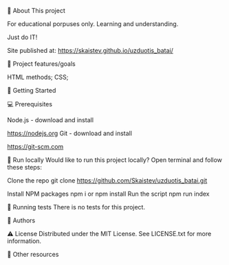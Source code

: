 🌟 About This project 

For educational porpuses only. Learning and understanding. <p> Just do IT!

Site published at:  https://skaistev.github.io/uzduotis_batai/

🎯 Project features/goals

HTML methods; CSS;

🧰 Getting Started

💻 Prerequisites

Node.js - download and install

https://nodejs.org Git - download and install

https://git-scm.com

🏃 Run locally Would like to run this project locally? Open terminal and follow these steps:

Clone the repo git clone https://github.com/Skaistev/uzduotis_batai.git

Install NPM packages npm i or npm install Run the script npm run index

🧪 Running tests There is no tests for this project.

🎅 Authors

⚠️ License Distributed under the MIT License. See LICENSE.txt for more information.

🔗 Other resources